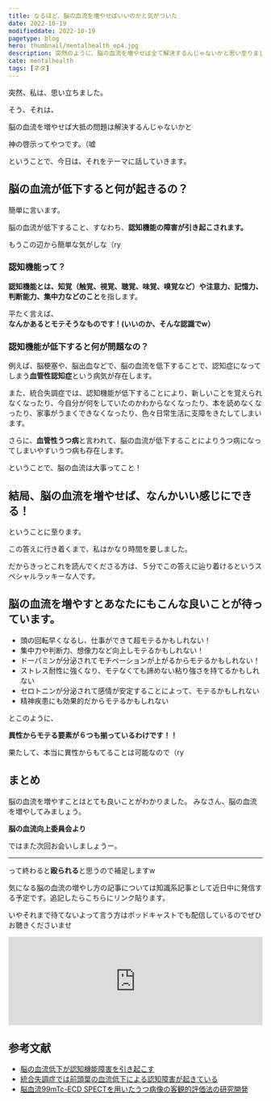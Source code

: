```yaml
---
title: なるほど、脳の血流を増やせばいいのかと気がついた
date: 2022-10-19
modifieddate: 2022-10-19
pagetype: blog
hero: thumbnail/mentalhealth_ep4.jpg
description: 突然のように、脳の血流を増やせば全て解決するんじゃないかと思い至りました。
cate: mentalhealth
tags: [ネタ]
---
```


突然、私は、思い立ちました。

そう、それは、

<span class="big">脳の血流を増やせば大抵の問題は解決するんじゃないかと</span>

神の啓示ってやつです。（嘘

ということで、今日は、それをテーマに話していきます。

## 脳の血流が低下すると何が起きるの？

簡単に言います。

脳の血流が低下すること、すなわち、<b>認知機能の障害が引き起こされます。</b>

もうこの辺から簡単な気がしな（ry

### 認知機能って？

<b>認知機能とは、知覚（触覚、視覚、聴覚、味覚、嗅覚など）や注意力、記憶力、判断能力、集中力などのこと</b>を指します。

平たく言えば、<b>なんかあるとモテそうなものです！(いいのか、そんな認識でw）</b>

### 認知機能が低下すると何が問題なの？

例えば、脳梗塞や、脳出血などで、脳の血流を低下することで、認知症になってしまう<b>血管性認知症</b>という病気が存在します。

また、統合失調症では、認知機能が低下することにより、新しいことを覚えられなくなったり、今自分が何をしていたのかわからなくなったり、本を読めなくなったり、家事がうまくできなくなったり、色々日常生活に支障をきたしてしまいます。

さらに、<b>血管性うつ病</b>と言われて、脳の血流が低下することによりうつ病になってしまいやすいうつ病も存在します。

ということで、脳の血流は大事ってこと！

## 結局、脳の血流を増やせば、なんかいい感じにできる！

ということに至ります。

この答えに行き着くまで、私はかなり時間を要しました。

<span class='big red'>だからきっとこれを読んでくださる方は、５分でこの答えに辿り着けるというスペシャルラッキーな人です。</span>

## 脳の血流を増やすとあなたにもこんな良いことが待っています。

- 頭の回転早くなるし、仕事ができて超モテるかもしれない！
- 集中力や判断力、想像力など向上しモテるかもしれない！
- ドーパミンが分泌されてモチベーションが上がるからモテるかもしれない！
- ストレス耐性に強くなり、モテなくても諦めない粘り強さを持てるかもしれない
- セロトニンが分泌されて感情が安定することによって、モテるかもしれない
- 精神疾患にも効果的だからモテるかもしれない

とこのように、

<b>異性からモテる要素が６つも揃っているわけです！！</b>

果たして、本当に異性からもてることは可能なので（ry

## まとめ

脳の血流を増やすことはとても良いことがわかりました。
みなさん、脳の血流を増やしてみましょう。

<b class='right'>脳の血流向上委員会より</b>

ではまた次回お会いしましょうー。

<hr class='border'>

って終わると<b>殴られる</b>と思うので補足しますw

気になる脳の血流の増やし方の記事については知識系記事として近日中に発信する予定です。追記したらこちらにリンク貼ります。

いやそれまで待てないよって言う方はポッドキャストでも配信しているのでぜひお聴きくださいませ

<iframe allow="autoplay *; encrypted-media *; fullscreen *; clipboard-write" frameborder="0" height="175" style="width:100%;max-width:660px;overflow:hidden;background:transparent;" sandbox="allow-forms allow-popups allow-same-origin allow-scripts allow-storage-access-by-user-activation allow-top-navigation-by-user-activation" src="https://embed.podcasts.apple.com/jp/podcast/%E8%84%B3%E3%81%AE%E6%B4%BB%E6%80%A7%E5%8C%96%E3%81%A8%E7%B2%BE%E7%A5%9E%E7%97%85%E3%81%AE%E9%96%A2%E4%BF%82%E3%81%AB%E3%81%A4%E3%81%84%E3%81%A6/id1649348148?i=1000582960073"></iframe>

## 参考文献
- [脳の血流低下が認知機能障害を引き起こす](https://www.kyoto-u.ac.jp/ja/research-news/2018-03-09)
- [統合失調症では前頭葉の血流低下による認知障害が起きている](https://www.carenet.com/news/general/carenet/35529)
- [脳血流99mTc-ECD SPECTを用いたうつ病像の客観的評価法の研究開発](https://www.research.johas.go.jp/booklet/pdf/10-2.pdf)
